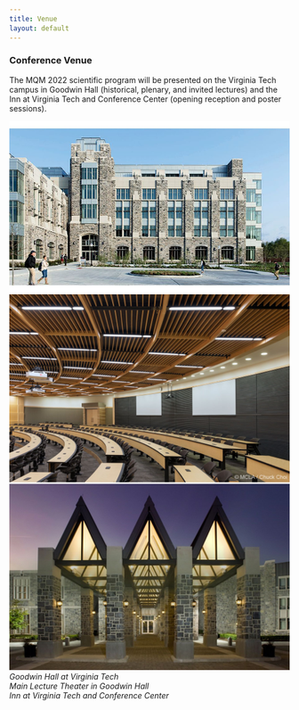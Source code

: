 ```yaml
---
title: Venue
layout: default
---
```


### Conference Venue

The MQM 2022 scientific program will be presented on the Virginia Tech campus in Goodwin Hall (historical, plenary, and invited lectures) and the Inn at Virginia Tech and Conference Center (opening reception and poster sessions).

<div class="container">
  <div class="row">
    <div class="col">
			<img src="assets/images/pasted-image (2).jpg" class="venue">
		</div>
		<div class="col">
			<img src="assets/images/pasted-image (3).jpg" class="venue">
		</div>
		<div class="col">
			<img src="assets/images/pasted-image (5).jpg" class="venue">
		</div>
  </div>
	<div class="row">
		<div class="col venue-name">
			<em>Goodwin Hall at Virginia Tech</em>
		</div>
		<div class="col venue-name">
			<em>Main Lecture Theater in Goodwin Hall</em>
		</div>
		<div class="col venue-name">
			<em>Inn at Virginia Tech and Conference Center</em>
		</div>
	</div>
</div>